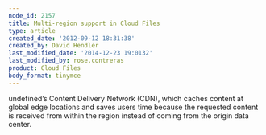```yaml
---
node_id: 2157
title: Multi-region support in Cloud Files
type: article
created_date: '2012-09-12 18:31:38'
created_by: David Hendler
last_modified_date: '2014-12-23 19:0132'
last_modified_by: rose.contreras
product: Cloud Files
body_format: tinymce
---
```


undefined&rsquo;s Content Delivery Network
(CDN), which caches content at global edge locations and saves users
time because the requested content is received from within the region
instead of coming from the origin data center.

